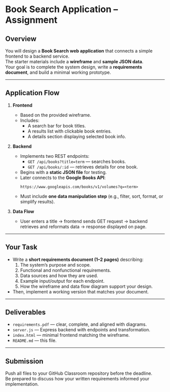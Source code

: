 # Book Search Application – Assignment

## Overview
You will design a **Book Search web application** that connects a simple frontend to a backend service.  
The starter materials include a **wireframe** and **sample JSON data**.  
Your goal is to complete the system design, write a **requirements document**, and build a minimal working prototype.

---

## Application Flow
1. **Frontend**
   - Based on the provided wireframe.
   - Includes:
     - A search bar for book titles.
     - A results list with clickable book entries.
     - A details section displaying selected book info.

2. **Backend**
   - Implements two REST endpoints:
     - `GET /api/books?title=term` — searches books.
     - `GET /api/books/:id` — retrieves details for one book.
   - Begins with a **static JSON file** for testing.
   - Later connects to the **Google Books API**:
     ```
     https://www.googleapis.com/books/v1/volumes?q=<term>
     ```
   - Must include **one data manipulation step** (e.g., filter, sort, format, or simplify results).

3. **Data Flow**
   - User enters a title → frontend sends GET request → backend retrieves and reformats data → response displayed on page.

---

## Your Task
- Write a **short requirements document (1–2 pages)** describing:
  1. The system’s purpose and scope.
  2. Functional and nonfunctional requirements.
  3. Data sources and how they are used.
  4. Example input/output for each endpoint.
  5. How the wireframe and data flow diagram support your design.
- Then, implement a working version that matches your document.

---

## Deliverables
- `requirements.pdf` — clear, complete, and aligned with diagrams.  
- `server.js` — Express backend with endpoints and transformation.  
- `index.html` — minimal frontend matching the wireframe.  
- `README.md` — this file.

---

## Submission
Push all files to your GitHub Classroom repository before the deadline.  
Be prepared to discuss how your written requirements informed your implementation.
